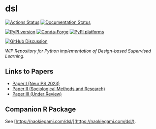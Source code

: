 # dsl

[![Actions Status][actions-badge]][actions-link]
[![Documentation Status][rtd-badge]][rtd-link]

[![PyPI version][pypi-version]][pypi-link]
[![Conda-Forge][conda-badge]][conda-link]
[![PyPI platforms][pypi-platforms]][pypi-link]

[![GitHub Discussion][github-discussions-badge]][github-discussions-link]

<!-- SPHINX-START -->

<!-- prettier-ignore-start -->
[actions-badge]:            https://github.com/muhark/dslpy/workflows/CI/badge.svg
[actions-link]:             https://github.com/muhark/dslpy/actions
[conda-badge]:              https://img.shields.io/conda/vn/conda-forge/dsl
[conda-link]:               https://github.com/conda-forge/dsl-feedstock
[github-discussions-badge]: https://img.shields.io/static/v1?label=Discussions&message=Ask&color=blue&logo=github
[github-discussions-link]:  https://github.com/muhark/dslpy/discussions
[pypi-link]:                https://pypi.org/project/dsl/
[pypi-platforms]:           https://img.shields.io/pypi/pyversions/dsl
[pypi-version]:             https://img.shields.io/pypi/v/dsl
[rtd-badge]:                https://readthedocs.org/projects/dsl/badge/?version=latest
[rtd-link]:                 https://dsl.readthedocs.io/en/latest/?badge=latest

<!-- prettier-ignore-end -->


_WIP Repository for Python implementation of Design-based Supervised Learning_.


## Links to Papers

- [Paper I (NeurIPS 2023)](https://proceedings.neurips.cc/paper_files/paper/2023/file/d862f7f5445255090de13b825b880d59-Paper-Conference.pdf)
- [Paper II (Sociological Methods and Research)](https://journals.sagepub.com/doi/abs/10.1177/00491241251333372?mi=ehikzz)
- [Paper III (Under Review)](https://naokiegami.com/paper/dsl_ss.pdf)

## Companion R Package

See [https://naokiegami.com/dsl/](https://naokiegami.com/dsl/).


